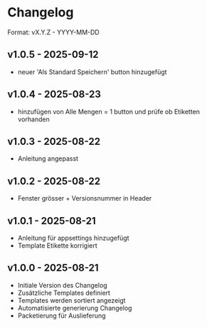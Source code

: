 ﻿# Changelog

Format: vX.Y.Z - YYYY-MM-DD

## v1.0.5 - 2025-09-12
- neuer 'Als Standard Speichern' button hinzugefügt

## v1.0.4 - 2025-08-23
- hinzufügen von Alle Mengen = 1 button und prüfe ob Etiketten vorhanden

## v1.0.3 - 2025-08-22
- Anleitung angepasst

## v1.0.2 - 2025-08-22
- Fenster grösser + Versionsnummer in Header

## v1.0.1 - 2025-08-21
- Anleitung für appsettings hinzugefügt
- Template Etikette korrigiert

## v1.0.0 - 2025-08-21
- Initiale Version des Changelog
- Zusätzliche Templates definiert
- Templates werden sortiert angezeigt
- Automatisierte generierung Changelog
- Packetierung für Auslieferung















